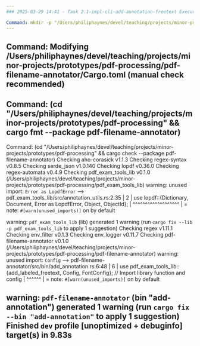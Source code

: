 ```yaml
---
### 2025-03-29 14:41 - Task 2.1-impl-cli-add-annotation-freetext Execution

Command: mkdir -p "/Users/philiphaynes/devel/teaching/projects/minor-projects/prototypes/pdf-processing/pdf-filename-annotator/src/bin" && touch "/Users/philiphaynes/devel/teaching/projects/minor-projects/prototypes/pdf-processing/pdf-filename-annotator/src/bin/add_annotation.rs" && echo ... > "/Users/philiphaynes/devel/teaching/projects/minor-projects/prototypes/pdf-processing/pdf-filename-annotator/src/bin/add_annotation.rs"
---
```

Command: Modifying /Users/philiphaynes/devel/teaching/projects/minor-projects/prototypes/pdf-processing/pdf-filename-annotator/Cargo.toml (manual check recommended)
---
Command: (cd "/Users/philiphaynes/devel/teaching/projects/minor-projects/prototypes/pdf-processing" && cargo fmt --package pdf-filename-annotator)
---
Command: (cd "/Users/philiphaynes/devel/teaching/projects/minor-projects/prototypes/pdf-processing" && cargo check --package pdf-filename-annotator)
    Checking aho-corasick v1.1.3
    Checking regex-syntax v0.8.5
    Checking serde_json v1.0.140
    Checking lopdf v0.36.0
    Checking regex-automata v0.4.9
    Checking pdf_exam_tools_lib v0.1.0 (/Users/philiphaynes/devel/teaching/projects/minor-projects/prototypes/pdf-processing/pdf_exam_tools_lib)
warning: unused import: `Error as LopdfError`
 --> pdf_exam_tools_lib/src/annotation_utils.rs:2:35
  |
2 | use lopdf::{Dictionary, Document, Error as LopdfError, Object, ObjectId};
  |                                   ^^^^^^^^^^^^^^^^^^^
  |
  = note: `#[warn(unused_imports)]` on by default

warning: `pdf_exam_tools_lib` (lib) generated 1 warning (run `cargo fix --lib -p pdf_exam_tools_lib` to apply 1 suggestion)
    Checking regex v1.11.1
    Checking env_filter v0.1.3
    Checking env_logger v0.11.7
    Checking pdf-filename-annotator v0.1.0 (/Users/philiphaynes/devel/teaching/projects/minor-projects/prototypes/pdf-processing/pdf-filename-annotator)
warning: unused import: `Config`
 --> pdf-filename-annotator/src/bin/add_annotation.rs:6:48
  |
6 | use pdf_exam_tools_lib::{add_labeled_freetext, Config, FontConfig}; // Import library function and config
  |                                                ^^^^^^
  |
  = note: `#[warn(unused_imports)]` on by default

warning: `pdf-filename-annotator` (bin "add-annotation") generated 1 warning (run `cargo fix --bin "add-annotation"` to apply 1 suggestion)
    Finished `dev` profile [unoptimized + debuginfo] target(s) in 9.83s
---
